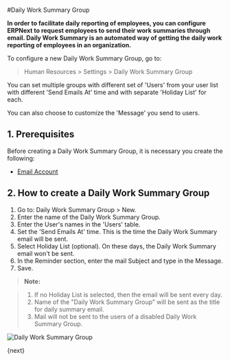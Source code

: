 <!-- add-breadcrumbs -->
#Daily Work Summary Group

**In order to facilitate daily reporting of employees, you can configure ERPNext to request employees to send their work summaries through email. Daily Work Summary is an automated way of getting the daily work reporting of employees in an organization.**

To configure a new Daily Work Summary Group, go to:

> Human Resources > Settings > Daily Work Summary Group

You can set multiple groups with different set of 'Users' from your user list with different 'Send Emails At' time and with separate 'Holiday List' for each. 

You can also choose to customize the 'Message' you send to users.

## 1. Prerequisites
    
Before creating a Daily Work Summary Group, it is necessary you create the following:

* [Email Account](/docs/user/videos/learn/email-account)

## 2. How to create a Daily Work Summary Group

1. Go to: Daily Work Summary Group > New.
1. Enter the name of the Daily Work Summary Group.
1. Enter the User's names in the 'Users' table.
1. Set the 'Send Emails At' time. This is the time the Daily Work Summary email will be sent.
1. Select Holiday List (optional). On these days, the Daily Work Summary email won't be sent.
1. In the Reminder section, enter the mail Subject and type in the Message.
1. Save. 

>**Note:**

>1. If no Holiday List is selected, then the email will be sent every day.
>2. Name of the "Daily Work Summary Group" will be sent as the title for daily summary email.
>3. Mail will not be sent to the users of a disabled Daily Work Summary Group.


<img class="screenshot" alt="Daily Work Summary Group" src="{{docs_base_url}}/assets/img/human-resources/daily-work-summary-group.png">

{next}
